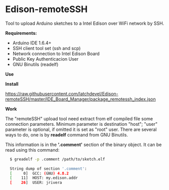 # Edison-remoteSSH
Tool to upload Arduino sketches to a Intel Edison over WiFi network by SSH.

**Requirements:**
* Arduino IDE 1.6.4+
* SSH client tool set (ssh and scp)
* Network connection to Intel Edison Board
* Public Key Authenticacion User
* GNU Binutils (readelf)

**Use**

**Install**

https://raw.githubusercontent.com/latchdevel/Edison-remoteSSH/master/IDE_Board_Manager/package_remotessh_index.json

**Work**

The "remoteSSH" upload tool need extract from elf compiled file some connection parameters.
Minimum parameter is destination "host"; "user" parameter is optional, if omitted it is set as "root" user.
There are several ways to do, one is by **readelf** command from GNU Binutils.

This information is in the **'.comment'** section of the binary object. It can be read using this command:
```bash
  $ greadelf -p .comment /path/to/sketch.elf
  
  String dump of section '.comment':
  [     0]  GCC: (GNU) 4.8.2
  [    11]  HOST: my.edison.addr
  [    26]  USER: jrivera
```
